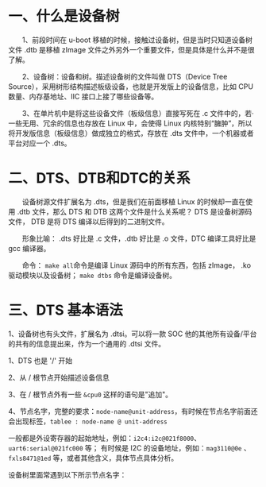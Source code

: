 # 一、什么是设备树
&emsp;&emsp;1、前段时间在 u-boot 移植的时候，接触过设备树，但是当时只知道设备树文件 .dtb 是移植 zImage 文件之外另外一个重要文件，但是具体是什么并不是很了解。

&emsp;&emsp;2、设备树：设备和树。描述设备树的文件叫做 DTS（Device Tree Source），采用树形结构描述板级设备，也就是开发版上的设备信息，比如 CPU 数量、内存基地址、IIC 接口上接了哪些设备等。

&emsp;&emsp;3、在单片机中是将这些设备文件（板级信息）直接写死在 .c 文件中的，若·一些无用、冗余的信息也存放在 Linux 中，会使得 Linux 内核特别“臃肿”，所以将开发版信息（板级信息）做成独立的格式，存放在 .dts 文件中，一个机器或者平台对应一个 .dts。

# 二、DTS、DTB和DTC的关系
&emsp;&emsp;设备树源文件扩展名为 .dts，但是我们在前面移植 Linux 的时候却一直在使 用 .dtb 文件，那么 DTS 和 DTB 这两个文件是什么关系呢？ DTS 是设备树源码文件， DTB 是将 DTS 编译以后得到的二进制文件。

&emsp;&emsp;形象比喻：  .dts 好比是 .c 文件，.dtb 好比是 .o 文件，DTC 编译工具好比是  gcc 编译器。

&emsp;&emsp;命令： 
`make all`命令是编译 Linux 源码中的所有东西，包括 zImage， .ko 驱动模块以及设备树；
 `make dtbs` 命令是编译设备树。

# 三、DTS 基本语法
1、设备树也有头文件，扩展名为 .dtsi。可以将一款 SOC 他的其他所有设备/平台的共有的信息提出来，作为一个通用的 .dtsi 文件。

1、DTS 也是 '/' 开始

2、从 / 根节点开始描述设备信息

3、在 / 根节点外有一些 `&cpu0` 这样的语句是"追加"。

4、节点名字，完整的要求：`node-name@unit-address`，有时候在节点名字前面还会出现标签，`tablee : node-name @ unit-address`

一般都是外设寄存器的起始地址，例如：`i2c4:i2c@021f8000`、`uart6:serial@021fc000` 等；
有时候是 I2C 的设备地址，例如：`mag3110@0e` 、`fxls8471@1ed` 等，或者其他含义，具体节点具体分析。

设备树里面常遇到以下所示节点名字：
<!--stackedit_data:
eyJoaXN0b3J5IjpbMjE5MjU4Mzk3LC03MDY1NTU0OTAsMjA2MT
k1MDgzMiw5MzIwNzExOTAsMTY4NTQ3MTY3LDE5NjA3MTUzNDgs
MTQ0MjQ1Mzc0M119
-->
